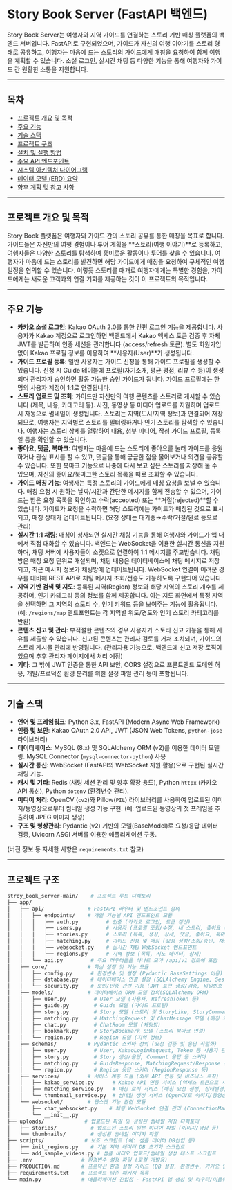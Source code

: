 # Story Book Server (FastAPI 백엔드)

Story Book Server는 여행자와 지역 가이드를 연결하는 스토리 기반 매칭 플랫폼의 백엔드 서버입니다. FastAPI로 구현되었으며, 가이드가 자신의 여행 이야기를 스토리 형태로 공유하고, 여행자는 마음에 드는 스토리의 가이드에게 매칭을 요청하여 함께 여행을 계획할 수 있습니다. 소셜 로그인, 실시간 채팅 등 다양한 기능을 통해 여행자와 가이드 간 원활한 소통을 지원합니다.

---

## 목차
- [프로젝트 개요 및 목적](#프로젝트-개요-및-목적)
- [주요 기능](#주요-기능)
- [기술 스택](#기술-스택)
- [프로젝트 구조](#프로젝트-구조)
- [설치 및 실행 방법](#설치-및-실행-방법)
- [주요 API 엔드포인트](#주요-api-엔드포인트)
- [시스템 아키텍처 다이어그램](#시스템-아키텍처-다이어그램)
- [데이터 모델 (ERD) 요약](#데이터-모델-erd-요약)
- [향후 계획 및 참고 사항](#향후-계획-및-참고-사항)

---

## 프로젝트 개요 및 목적

Story Book 플랫폼은 여행자와 가이드 간의 스토리 공유를 통한 매칭을 목표로 합니다. 가이드들은 자신만의 여행 경험이나 투어 계획을 **스토리(여행 이야기)**로 등록하고, 여행자들은 다양한 스토리를 탐색하며 흥미로운 활동이나 투어를 찾을 수 있습니다. 여행자가 마음에 드는 스토리를 발견하면 해당 가이드에게 매칭을 요청하여 구체적인 여행 일정을 협의할 수 있습니다. 이렇듯 스토리를 매개로 여행자에게는 특별한 경험을, 가이드에게는 새로운 고객과의 연결 기회를 제공하는 것이 이 프로젝트의 목적입니다.

---

## 주요 기능

-   **카카오 소셜 로그인**: Kakao OAuth 2.0를 통한 간편 로그인 기능을 제공합니다. 사용자가 Kakao 계정으로 로그인하면 백엔드에서 Kakao 액세스 토큰 검증 후 자체 JWT를 발급하여 인증 세션을 관리합니다 (access/refresh 토큰). 별도 회원가입 없이 Kakao 프로필 정보를 이용하여 **사용자(User)**가 생성됩니다.
-   **가이드 프로필 등록**: 일반 사용자는 가이드 신청을 통해 가이드 프로필을 생성할 수 있습니다. 신청 시 Guide 테이블에 프로필(자기소개, 평균 평점, 리뷰 수 등)이 생성되며 관리자가 승인하면 활동 가능한 승인 가이드가 됩니다. 가이드 프로필에는 한 명의 사용자 계정이 1:1로 연결됩니다.
-   **스토리 업로드 및 조회**: 가이드만 자신만의 여행 콘텐츠를 스토리로 게시할 수 있습니다 (제목, 내용, 카테고리 등). 사진, 동영상 등 미디어 업로드를 지원하며 업로드 시 자동으로 썸네일이 생성됩니다. 스토리는 지역(도시/지역 정보)과 연결되어 저장되므로, 여행자는 지역별로 스토리를 필터링하거나 인기 스토리를 탐색할 수 있습니다. 여행자는 스토리 상세를 열람하여 내용, 첨부 미디어, 작성 가이드 프로필, 등록일 등을 확인할 수 있습니다.
-   **좋아요, 댓글, 북마크**: 여행자는 마음에 드는 스토리에 좋아요를 눌러 가이드를 응원하거나 관심 표시를 할 수 있고, 댓글을 통해 궁금한 점을 물어보거나 의견을 공유할 수 있습니다. 또한 북마크 기능으로 나중에 다시 보고 싶은 스토리를 저장해 둘 수 있으며, 자신의 좋아요/북마크한 스토리 목록을 따로 조회할 수 있습니다.
-   **가이드 매칭 기능**: 여행자는 특정 스토리의 가이드에게 매칭 요청을 보낼 수 있습니다. 매칭 요청 시 원하는 날짜/시간과 간단한 메시지를 함께 전송할 수 있으며, 가이드는 받은 요청 목록을 확인하고 수락(accepted) 또는 **거절(rejected)**할 수 있습니다. 가이드가 요청을 수락하면 해당 스토리에는 가이드가 매칭된 것으로 표시되고, 매칭 상태가 업데이트됩니다. (요청 상태는 대기중→수락/거절/완료 등으로 관리)
-   **실시간 1:1 채팅**: 매칭이 성사되면 실시간 채팅 기능을 통해 여행자와 가이드가 앱 내에서 직접 대화할 수 있습니다. 백엔드는 WebSocket을 이용한 실시간 통신을 지원하며, 채팅 서버에 사용자들이 소켓으로 연결하여 1:1 메시지를 주고받습니다. 채팅방은 매칭 요청 단위로 개설되며, 채팅 내용은 데이터베이스에 채팅 메시지로 저장되고, 최근 메시지 정보가 채팅방에 업데이트됩니다. WebSocket 연결이 어려운 경우를 대비해 REST API로 채팅 메시지 조회/전송도 가능하도록 구현되어 있습니다.
-   **지역 기반 검색 및 지도**: 등록된 지역(Region) 정보와 해당 지역의 스토리 개수를 제공하며, 인기 카테고리 등의 정보를 함께 제공합니다. 이는 지도 화면에서 특정 지역을 선택하면 그 지역의 스토리 수, 인기 키워드 등을 보여주는 기능에 활용됩니다. (예: `/regions/map` 엔드포인트는 각 지역별 위도/경도와 인기 스토리 카테고리를 반환)
-   **콘텐츠 신고 및 관리**: 부적절한 콘텐츠의 경우 사용자가 스토리 신고 기능을 통해 사유를 제출할 수 있습니다. 신고된 콘텐츠는 관리자 검토를 거쳐 조치되며, 가이드의 스토리 게시물 관리에 반영됩니다. (관리자용 기능으로, 백엔드에 신고 저장 로직이 있으며 추후 관리자 페이지에서 처리 예정)
-   **기타**: 그 밖에 JWT 인증을 통한 API 보안, CORS 설정으로 프론트엔드 도메인 허용, 개발/프로덕션 환경 분리를 위한 설정 파일 관리 등이 포함됩니다.

---

## 기술 스택

-   **언어 및 프레임워크**: Python 3.x, FastAPI (Modern Async Web Framework)
-   **인증 및 보안**: Kakao OAuth 2.0 API, JWT (JSON Web Tokens, `python-jose` 라이브러리)
-   **데이터베이스**: MySQL (8.x) 및 SQLAlchemy ORM (v2)를 이용한 데이터 모델링. MySQL Connector (`mysql-connector-python`) 사용
-   **실시간 통신**: WebSocket (FastAPI의 WebSocket 지원 활용)으로 구현된 실시간 채팅 기능.
-   **캐시 및 기타**: Redis (채팅 세션 관리 및 향후 확장 용도), Python `httpx` (카카오 API 통신), Python `dotenv` (환경변수 관리).
-   **미디어 처리**: OpenCV (`cv2`)와 Pillow(`PIL`) 라이브러리를 사용하여 업로드된 이미지/동영상으로부터 썸네일 생성 기능 구현. (예: 업로드된 동영상의 첫 프레임을 추출하여 JPEG 이미지 생성)
-   **구조 및 형상관리**: Pydantic (v2) 기반의 모델(BaseModel)로 요청/응답 데이터 검증, Uvicorn ASGI 서버를 이용한 애플리케이션 구동.

(버전 정보 등 자세한 사항은 `requirements.txt` 참고)

---

## 프로젝트 구조

```bash
stroy_book_server-main/    # 프로젝트 루트 디렉토리
├── app/
│   ├── api/              # FastAPI 라우터 및 엔드포인트 정의
│   │   ├── endpoints/    # 개별 기능별 API 엔드포인트 모듈
│   │   │   ├── auth.py         # 인증 (카카오 로그인, 토큰 갱신)
│   │   │   ├── users.py        # 사용자 (프로필 조회/수정, 내 스토리, 좋아요 목록 등)
│   │   │   ├── stories.py      # 스토리 (목록, 생성, 상세, 댓글, 좋아요, 북마크, 신고 등)
│   │   │   ├── matching.py     # 가이드 신청 및 매칭 (요청 생성/조회/승인, 채팅방/메시지)
│   │   │   ├── websocket.py    # 실시간 채팅 WebSocket 엔드포인트
│   │   │   └── regions.py      # 지역 정보 (목록, 지도 데이터, 상세)
│   │   └── api.py         # 주요 라우터들을 하나로 모아 /api/v1 경로에 포함
│   ├── core/             # 핵심 설정 및 기능 모듈
│   │   ├── config.py      # 환경변수 및 설정 (Pydantic BaseSettings 이용)
│   │   ├── database.py    # 데이터베이스 연결 설정 (SQLAlchemy Engine, Session)
│   │   └── security.py    # 보안/인증 관련 기능 (JWT 토큰 생성/검증, 비밀번호 해싱 등)
│   ├── models/           # 데이터베이스 ORM 모델 정의(SQLAlchemy ORM)
│   │   ├── user.py         # User 모델 (사용자, RefreshToken 등)
│   │   ├── guide.py        # Guide 모델 (가이드 프로필)
│   │   ├── story.py        # Story 모델 (스토리 및 StoryLike, StoryComment 등)
│   │   ├── matching.py     # MatchingRequest 및 ChatMessage 모델 (매칭 요청, 채팅 메시지)
│   │   ├── chat.py         # ChatRoom 모델 (채팅방)
│   │   ├── bookmark.py     # StoryBookmark 모델 (스토리 북마크 연결)
│   │   └── region.py       # Region 모델 (지역 정보)
│   ├── schemas/          # Pydantic 스키마 정의 (요청 검증 및 응답 직렬화)
│   │   ├── user.py         # User, KakaoLoginRequest, Token 등 사용자 관련 스키마
│   │   ├── story.py        # Story 생성/응답, Comment 응답 등 스키마
│   │   ├── matching.py     # GuideResponse, MatchingRequest/Response 등 매칭 관련 스키마
│   │   └── region.py       # Region 응답 스키마 (RegionResponse 등)
│   ├── services/         # 서비스 계층 모듈 (외부 API 연동 및 비즈니스 로직)
│   │   ├── kakao_service.py      # Kakao API 연동 서비스 (액세스 토큰으로 사용자 정보 획득 등)
│   │   ├── matching_service.py   # 매칭 로직 서비스 (매칭 요청 생성, 상태변경, 채팅방 생성 관리)
│   │   └── thumbnail_service.py  # 썸네일 생성 서비스 (OpenCV로 이미지/동영상 썸네일 생성)
│   └── websocket/        # 웹소켓 기능 관련 모듈
│       ├── chat_websocket.py    # 채팅 WebSocket 연결 관리 (ConnectionManager 등 구현)
│       └── __init__.py
├── uploads/             # 업로드된 파일 및 생성된 썸네일 저장 디렉토리
│   ├── stories/           # 업로드된 스토리 원본 미디어 파일 (이미지/영상 등)
│   └── thumbnails/        # 생성된 썸네일 이미지 파일
├── scripts/             # 보조 스크립트 (예: 샘플 데이터 DB삽입 등)
│   ├── init_regions.py    # 기본 지역 데이터 DB 초기화 스크립트
│   └── add_sample_videos.py # 샘플 비디오 업로드/썸네일 생성 테스트 스크립트
├── .env                # 환경변수 설정 파일 (로컬 개발용)
├── PRODUCTION.md       # 프로덕션 환경 설정 가이드 (DB 설정, 환경변수, 카카오 앱 설정 등)
├── requirements.txt    # 프로젝트 의존 패키지 목록
└── main.py             # 애플리케이션 진입점 - FastAPI 앱 생성 및 라우터/미들웨어 설정